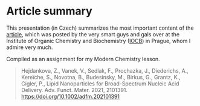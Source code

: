# Article summary

This presentation (in Czech) summarizes the most important content of the [article](https://doi.org/10.1002/adfm.202101391), which was posted by the very smart guys and gals over at the Institute of Organic Chemistry and Biochemistry ([IOCB](iocb.cz)) in Prague, whom I admire very much.

Compiled as an assignment for my Modern Chemistry lesson.

> Hejdankova, Z., Vanek, V., Sedlak, F., Prochazka, J., Diederichs, A., Kereïche, S., Novotna, B., Budesinsky, M., Birkus, G., Grantz, K., Cigler, P., Lipid Nanoparticles for Broad-Spectrum Nucleic Acid Delivery. Adv. Funct. Mater. 2021, 2101391. https://doi.org/10.1002/adfm.202101391
